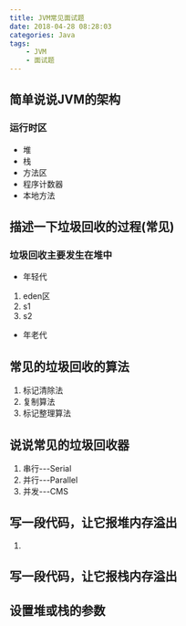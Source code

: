 ```yaml
---
title: JVM常见面试题
date: 2018-04-28 08:28:03
categories: Java
tags: 
    - JVM
    - 面试题
---
```

## 简单说说JVM的架构
### 运行时区
- 堆
- 栈
- 方法区
- 程序计数器
- 本地方法
## 描述一下垃圾回收的过程(常见)
### 垃圾回收主要发生在堆中
- 年轻代
1. eden区
2. s1
3. s2
- 年老代
## 常见的垃圾回收的算法
1. 标记清除法
2. 复制算法
3. 标记整理算法
## 说说常见的垃圾回收器
1. 串行---Serial
2. 并行---Parallel
3. 并发---CMS
## 写一段代码，让它报堆内存溢出
1. 
## 写一段代码，让它报栈内存溢出

## 设置堆或栈的参数

